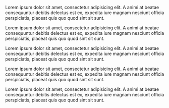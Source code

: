 Lorem ipsum dolor sit amet, consectetur adipisicing elit. A animi at beatae consequuntur debitis delectus est ex, expedita iure magnam nesciunt officia perspiciatis, placeat quis quo quod sint sit sunt.

Lorem ipsum dolor sit amet, consectetur adipisicing elit. A animi at beatae consequuntur debitis delectus est ex, expedita iure magnam nesciunt officia perspiciatis, placeat quis quo quod sint sit sunt.

Lorem ipsum dolor sit amet, consectetur adipisicing elit. A animi at beatae consequuntur debitis delectus est ex, expedita iure magnam nesciunt officia perspiciatis, placeat quis quo quod sint sit sunt.

Lorem ipsum dolor sit amet, consectetur adipisicing elit. A animi at beatae consequuntur debitis delectus est ex, expedita iure magnam nesciunt officia perspiciatis, placeat quis quo quod sint sit sunt.

Lorem ipsum dolor sit amet, consectetur adipisicing elit. A animi at beatae consequuntur debitis delectus est ex, expedita iure magnam nesciunt officia perspiciatis, placeat quis quo quod sint sit sunt.
